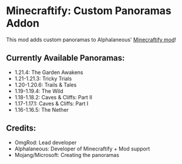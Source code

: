 # Minecraftify: Custom Panoramas Addon

This mod adds custom panoramas to Alphalaneous' [Minecraftify mod](mod:zalphalaneous.minecraft)!

## Currently Available Panoramas:

- 1.21.4: The Garden Awakens
- 1.21-1.21.3: Tricky Trials
- 1.20-1.20.6: Trails & Tales
- 1.19-1.19.4: The Wild
- 1.18-1.18.2: Caves & Cliffs: Part II
- 1.17-1.17.1: Caves & Cliffs: Part I
- 1.16-1.16.5: The Nether

## Credits:

- OmgRod: Lead developer
- Alphalaneous: Developer of Minecraftify + Mod support
- Mojang/Microsoft: Creating the panoramas